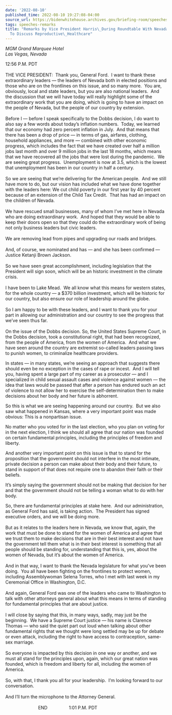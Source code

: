 ```yaml
---
date: '2022-08-10'
published_time: 2022-08-10 19:27:08-04:00
source_url: https://bidenwhitehouse.archives.gov/briefing-room/speeches-remarks/2022/08/10/remarks-by-vice-president-harris-during-roundtable-with-nevada-state-legislators-to-discuss-reproductive-healthcare/
tags: speeches-remarks
title: "Remarks by Vice President Harris\_During Roundtable With Nevada State Legislators\_\
  To Discuss Reproductive\_Healthcare"
---
```

 
*MGM Grand Marquee Hotel  
Las Vegas, Nevada*

12:56 P.M. PDT  
   
THE VICE PRESIDENT:  Thank you, General Ford.  I want to thank these
extraordinary leaders — the leaders of Nevada both in elected positions
and those who are on the frontlines on this issue, and so many more. 
You are, obviously, local and state leaders, but you are also national
leaders.  And the discussion that we will have today will really
highlight some of the extraordinary work that you are doing, which is
going to have an impact on the people of Nevada, but the people of our
country by extension.   
   
Before I — before I speak specifically to the Dobbs decision, I do want
to also say a few words about today’s inflation numbers.  Today, we
learned that our economy had zero percent inflation in July.  And that
means that there has been a drop of price — in terms of gas, airfares,
clothing, household appliances, and more — combined with other economic
progress, which includes the fact that we have created over half a
million jobs last month and over 9 million jobs in the last 18 months,
which means that we have recovered all the jobs that were lost during
the pandemic.  We are seeing great progress.  Unemployment is now at
3.5, which is the lowest that unemployment has been in our country in
half a century.   
   
So we are seeing that we’re delivering for the American people.  And we
still have more to do, but our vision has included what we have done
together with the leaders here: We cut child poverty in our first year
by 40 percent because of an extension of the Child Tax Credit.  That has
had an impact on the children of Nevada.  
   
We have rescued small businesses, many of whom I’ve met here in Nevada
who are doing extraordinary work.  And hoped that they would be able to
keep their doors open so that they could do the extraordinary work of
being not only business leaders but civic leaders.  
   
We are removing lead from pipes and upgrading our roads and bridges.   
   
And, of course, we nominated and has — and she has been confirmed —
Justice Ketanji Brown Jackson.   
   
So we have seen great accomplishment, including legislation that the
President will sign soon, which will be an historic investment in the
climate crisis.   
   
I have been to Lake Mead.  We all know what this means for western
states, for the whole country — a $370 billion investment, which will be
historic for our country, but also ensure our role of leadership around
the globe.  
   
So I am happy to be with these leaders, and I want to thank you for your
part in allowing our administration and our country to see the progress
that we’ve seen thus far.  
   
On the issue of the Dobbs decision. So, the United States Supreme Court,
in the Dobbs decision, took a constitutional right, that had been
recognized, from the people of America, from the women of America.  And
what we have seen around the country are extremist so-called leaders
passing laws to punish women, to criminalize healthcare providers.  
  
In states — in many states, we’re seeing an approach that suggests there
should even be no exception in the cases of rape or incest.  And I will
tell you, having spent a large part of my career as a prosecutor — and I
specialized in child sexual assault cases and violence against women —
the idea that laws would be passed that after a person has endured such
an act of violence to not allow her to exercise the self-determination
then to make decisions about her body and her future is abhorrent.  
  
So this is what we are seeing happening around our country.  But we also
saw what happened in Kansas, where a very important point was made
obvious: This is a nonpartisan issue.  
  
No matter who you voted for in the last election, who you plan on voting
for in the next election, I think we should all agree that our nation
was founded on certain fundamental principles, including the principles
of freedom and liberty.  
  
And another very important point on this issue is that to stand for the
proposition that the government should not interfere in the most
intimate, private decision a person can make about their body and their
future, to stand in support of that does not require one to abandon
their faith or their beliefs.  
  
It’s simply saying the government should not be making that decision for
her and that the government should not be telling a woman what to do
with her body.  
  
So, there are fundamental principles at stake here.  And our
administration, as General Ford has said, is taking action.  The
President has signed executive orders, and we will be doing more.  
   
But as it relates to the leaders here in Nevada, we know that, again,
the work that must be done to stand for the women of America and agree
that we trust them to make decisions that are in their best interest and
not have the government tell them what is in their best interest is
something that all people should be standing for, understanding that
this is, yes, about the women of Nevada, but it’s about the women of
America.  
   
And in that way, I want to thank the Nevada legislature for what you’ve
been doing.  You all have been fighting on the frontlines to protect
women, including Assemblywoman Selena Torres, who I met with last week
in my Ceremonial Office in Washington, D.C.   
   
And again, General Ford was one of the leaders who came to Washington to
talk with other attorneys general about what this means in terms of
standing for fundamental principles that are about justice.  
   
I will close by saying that this, in many ways, sadly, may just be the
beginning.  We have a Supreme Court justice — his name is Clarence
Thomas — who said the quiet part out loud when talking about other
fundamental rights that we thought were long settled may be up for
debate or even attack, including the right to have access to
contraception, same-sex marriage.  
   
So everyone is impacted by this decision in one way or another, and we
must all stand for the principles upon, again, which our great nation
was founded, which is freedom and liberty for all, including the women
of America.  
   
So, with that, I thank you all for your leadership.  I’m looking forward
to our conversation.  
   
And I’ll turn the microphone to the Attorney General.   
   
                          END                 1:01 P.M. PDT  
   
